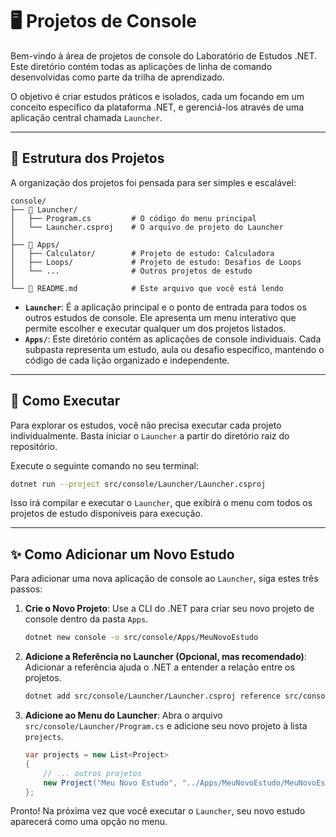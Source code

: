 # 🖥️ Projetos de Console

Bem-vindo à área de projetos de console do Laboratório de Estudos .NET. Este diretório contém todas as aplicações de linha de comando desenvolvidas como parte da trilha de aprendizado.

O objetivo é criar estudos práticos e isolados, cada um focando em um conceito específico da plataforma .NET, e gerenciá-los através de uma aplicação central chamada `Launcher`.

---

## 📂 Estrutura dos Projetos

A organização dos projetos foi pensada para ser simples e escalável:

```
console/
├── 🚀 Launcher/
│   ├── Program.cs         # O código do menu principal
│   └── Launcher.csproj    # O arquivo de projeto do Launcher
│
├── 📁 Apps/
│   ├── Calculator/        # Projeto de estudo: Calculadora
│   ├── Loops/             # Projeto de estudo: Desafios de Loops
│   └── ...                # Outros projetos de estudo
│
└── 📄 README.md            # Este arquivo que você está lendo
```

-   **`Launcher`**: É a aplicação principal e o ponto de entrada para todos os outros estudos de console. Ele apresenta um menu interativo que permite escolher e executar qualquer um dos projetos listados.
-   **`Apps/`**: Este diretório contém as aplicações de console individuais. Cada subpasta representa um estudo, aula ou desafio específico, mantendo o código de cada lição organizado e independente.

---

## 🚀 Como Executar

Para explorar os estudos, você não precisa executar cada projeto individualmente. Basta iniciar o `Launcher` a partir do diretório raiz do repositório.

Execute o seguinte comando no seu terminal:

```bash
dotnet run --project src/console/Launcher/Launcher.csproj
```

Isso irá compilar e executar o `Launcher`, que exibirá o menu com todos os projetos de estudo disponíveis para execução.

---

## ✨ Como Adicionar um Novo Estudo

Para adicionar uma nova aplicação de console ao `Launcher`, siga estes três passos:

1.  **Crie o Novo Projeto**: Use a CLI do .NET para criar seu novo projeto de console dentro da pasta `Apps`.

    ```bash
    dotnet new console -o src/console/Apps/MeuNovoEstudo
    ```

2.  **Adicione a Referência no Launcher (Opcional, mas recomendado)**: Adicionar a referência ajuda o .NET a entender a relação entre os projetos.

    ```bash
    dotnet add src/console/Launcher/Launcher.csproj reference src/console/Apps/MeuNovoEstudo/MeuNovoEstudo.csproj
    ```

3.  **Adicione ao Menu do Launcher**: Abra o arquivo `src/console/Launcher/Program.cs` e adicione seu novo projeto à lista `projects`.

    ```csharp
    var projects = new List<Project>
    {
        // ... outros projetos
        new Project("Meu Novo Estudo", "../Apps/MeuNovoEstudo/MeuNovoEstudo.csproj")
    };
    ```

Pronto! Na próxima vez que você executar o `Launcher`, seu novo estudo aparecerá como uma opção no menu.
